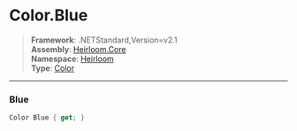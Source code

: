 # Color.Blue

> **Framework**: .NETStandard,Version=v2.1  
> **Assembly**: [Heirloom.Core][0]  
> **Namespace**: [Heirloom][0]  
> **Type**: [Color][1]

--------------------------------------------------------------------------------

### Blue

```cs
Color Blue { get; }
```

[0]: ../Heirloom.Core.md
[1]: Heirloom.Color.md
